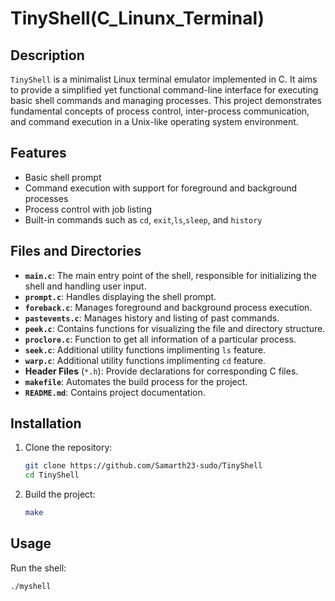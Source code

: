 # TinyShell(C_Linunx_Terminal)

## Description
`TinyShell` is a minimalist Linux terminal emulator implemented in C. It aims to provide a simplified yet functional command-line interface for executing basic shell commands and managing processes. This project demonstrates fundamental concepts of process control, inter-process communication, and command execution in a Unix-like operating system environment.

## Features
- Basic shell prompt
- Command execution with support for foreground and background processes
- Process control with job listing
- Built-in commands such as `cd`, `exit`,`ls`,`sleep`, and `history`

## Files and Directories
- **`main.c`**: The main entry point of the shell, responsible for initializing the shell and handling user input.
- **`prompt.c`**: Handles displaying the shell prompt.
- **`foreback.c`**: Manages foreground and background process execution.
- **`pastevents.c`**: Manages history and listing of past commands.
- **`peek.c`**: Contains functions for visualizing the file and directory structure.
- **`proclore.c`**: Function to get all information of a particular process.
- **`seek.c`**: Additional utility functions implimenting `ls` feature.
- **`warp.c`**: Additional utility functions implimenting `cd` feature.
- **Header Files** (`*.h`): Provide declarations for corresponding C files.
- **`makefile`**: Automates the build process for the project.
- **`README.md`**: Contains project documentation.

## Installation
1. Clone the repository:
    ```sh
    git clone https://github.com/Samarth23-sudo/TinyShell
    cd TinyShell
    ```

2. Build the project:
    ```sh
    make
    ```

## Usage
Run the shell:
```sh
./myshell
